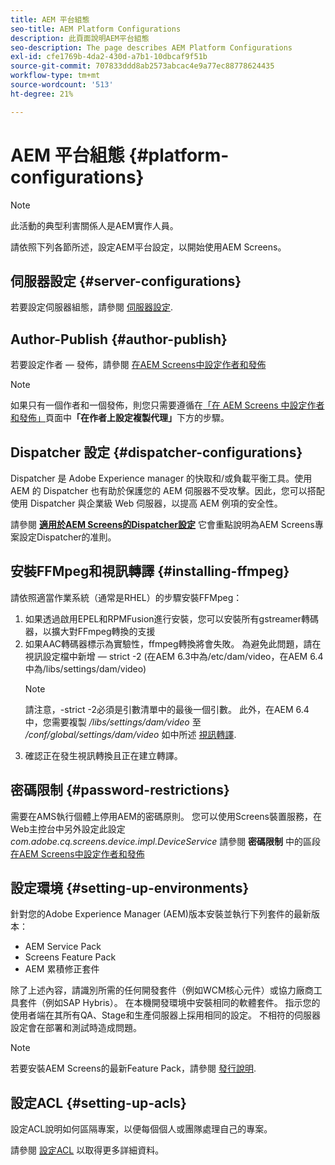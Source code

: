```yaml
---
title: AEM 平台組態
seo-title: AEM Platform Configurations
description: 此頁面說明AEM平台組態
seo-description: The page describes AEM Platform Configurations
exl-id: cfe1769b-4da2-430d-a7b1-10dbcaf9f51b
source-git-commit: 707833ddd8ab2573abcac4e9a77ec88778624435
workflow-type: tm+mt
source-wordcount: '513'
ht-degree: 21%

---
```


# AEM 平台組態  {#platform-configurations}

>[!NOTE]
>
>此活動的典型利害關係人是AEM實作人員。

請依照下列各節所述，設定AEM平台設定，以開始使用AEM Screens。

## 伺服器設定 {#server-configurations}

若要設定伺服器組態，請參閱 [伺服器設定](https://helpx.adobe.com/experience-manager/6-5/screens/using/configuring-screens-introduction.html#ServerConfiguration).

## Author-Publish {#author-publish}

若要設定作者 — 發佈，請參閱 [在AEM Screens中設定作者和發佈](https://helpx.adobe.com/tw/experience-manager/6-5/screens/using/author-and-publish.html)

>[!NOTE]
>
>如果只有一個作者和一個發佈，則您只需要遵循在[「在 AEM Screens 中設定作者和發佈」](https://helpx.adobe.com/tw/experience-manager/6-5/screens/using/author-and-publish.html)頁面中&#x200B;**「在作者上設定複製代理」**&#x200B;下方的步驟。

## Dispatcher 設定 {#dispatcher-configurations}

Dispatcher 是 Adobe Experience manager 的快取和/或負載平衡工具。使用 AEM 的 Dispatcher 也有助於保護您的 AEM 伺服器不受攻擊。因此，您可以搭配使用 Dispatcher 與企業級 Web 伺服器，以提高 AEM 例項的安全性。

請參閱 **[適用於AEM Screens的Dispatcher設定](https://helpx.adobe.com/experience-manager/6-5/screens/using/dispatcher-configurations-aem-screens.html)** 它會重點說明為AEM Screens專案設定Dispatcher的准則。

## 安裝FFMpeg和視訊轉譯 {#installing-ffmpeg}

請依照適當作業系統（通常是RHEL）的步驟安裝FFMpeg：

1. 如果透過啟用EPEL和RPMFusion進行安裝，您可以安裝所有gstreamer轉碼器，以擴大對FFmpeg轉換的支援
1. 如果AAC轉碼器標示為實驗性，ffmpeg轉換將會失敗。 為避免此問題，請在視訊設定檔中新增 — strict -2 (在AEM 6.3中為/etc/dam/video，在AEM 6.4中為/libs/settings/dam/video)
   >[!NOTE]
   >
   > 請注意，-strict -2必須是引數清單中的最後一個引數。 此外，在AEM 6.4中，您需要複製 */libs/settings/dam/video* 至 */conf/global/settings/dam/video* 如中所述 [視訊轉譯](https://helpx.adobe.com/experience-manager/6-5/screens/using/generating-renditions.html).
1. 確認正在發生視訊轉換且正在建立轉譯。

## 密碼限制 {#password-restrictions}

需要在AMS執行個體上停用AEM的密碼原則。 您可以使用Screens裝置服務，在Web主控台中另外設定此設定 *com.adobe.cq.screens.device.impl.DeviceService*
請參閱 **密碼限制** 中的區段[在AEM Screens中設定作者和發佈](https://helpx.adobe.com/tw/experience-manager/6-5/screens/using/author-and-publish.html)

## 設定環境 {#setting-up-environments}

針對您的Adobe Experience Manager (AEM)版本安裝並執行下列套件的最新版本：

* AEM Service Pack
* Screens Feature Pack
* AEM 累積修正套件

除了上述內容，請識別所需的任何開發套件（例如WCM核心元件）或協力廠商工具套件（例如SAP Hybris）。
在本機開發環境中安裝相同的軟體套件。 指示您的使用者端在其所有QA、Stage和生產伺服器上採用相同的設定。 不相符的伺服器設定會在部署和測試時造成問題。

>[!NOTE]
>
>若要安裝AEM Screens的最新Feature Pack，請參閱 [發行說明](https://helpx.adobe.com/experience-manager/6-5/screens/user-guide.html?topic=/experience-manager/6-5/screens/morehelp/release-notes.ug.js).

## 設定ACL {#setting-up-acls}

設定ACL說明如何區隔專案，以便每個個人或團隊處理自己的專案。

請參閱 [設定ACL](https://helpx.adobe.com/experience-manager/6-5/screens/using/setting-up-acls.html) 以取得更多詳細資料。
